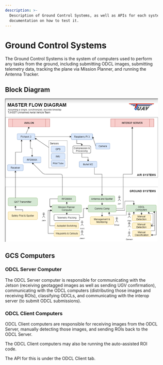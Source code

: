 ```yaml
---
description: >-
  Description of Ground Control Systems, as well as APIs for each system and
  documentation on how to test it.
---
```


# Ground Control Systems

The Ground Control Systems is the system of computers used to perform any tasks from the ground, including submitting ODCL images, submitting telemetry data, tracking the plane via Mission Planner, and running the Antenna Tracker.

## Block Diagram

![](../../.gitbook/assets/image%20%2835%29.png)

## GCS Computers

### **ODCL Server Computer**

The ODCL Server computer is responsible for communicating with the Jetson \(receiving geotagged images as well as sending UGV confirmation\), communicating with the ODCL computers \(distributing those images and receiving ROIs\), classifying ODCLs, and communicating with the interop server \(to submit ODCL submissions\).

### **ODCL Client Computers**

ODCL Client computers are responsible for receiving images from the ODCL Server, manually detecting those images, and sending ROIs back to the ODCL Server.  
  
The ODCL Client computers may also be running the auto-assisted ROI code.  
  
The API for this is under the ODCL Client tab.


